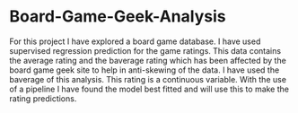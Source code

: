 # Board-Game-Geek-Analysis


For this project I have explored a board game database. I have used supervised regression prediction for the game ratings. This data contains the average rating and the baverage rating which has been affected by the board game geek site to help in anti-skewing of the data. I have used the baverage of this analysis. This rating is a continuous variable. With the use of a pipeline I have found the model best fitted and will use this to make the rating predictions.
